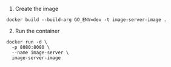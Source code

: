 1. Create the image
```
docker build --build-arg GO_ENV=dev -t image-server-image .
```

2. Run the container
```
docker run -d \
  -p 8080:8080 \
  --name image-server \
  image-server-image
```